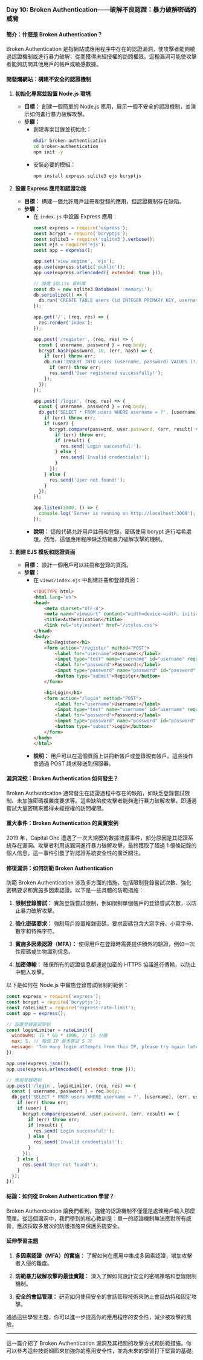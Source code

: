 ### Day 10: Broken Authentication——破解不良認證：暴力破解密碼的威脅

#### 簡介：什麼是 Broken Authentication？
Broken Authentication 是指網站或應用程序中存在的認證漏洞，使攻擊者能夠繞過認證機制或進行暴力破解，從而獲得未經授權的訪問權限。這種漏洞可能使攻擊者能夠訪問其他用戶的帳戶或敏感數據。

#### 開發爛網站：構建不安全的認證機制

1. **初始化專案並設置 Node.js 環境**
   - **目標：** 創建一個簡單的 Node.js 應用，展示一個不安全的認證機制，並演示如何進行暴力破解攻擊。
   - **步驟：**
     - 創建專案目錄並初始化：
       ```bash
       mkdir broken-authentication
       cd broken-authentication
       npm init -y
       ```
     - 安裝必要的模組：
       ```bash
       npm install express sqlite3 ejs bcryptjs
       ```

2. **設置 Express 應用和認證功能**
   - **目標：** 構建一個允許用戶註冊和登錄的應用，但認證機制存在缺陷。
   - **步驟：**
     - 在 `index.js` 中設置 Express 應用：
       ```javascript
       const express = require('express');
       const bcrypt = require('bcryptjs');
       const sqlite3 = require('sqlite3').verbose();
       const ejs = require('ejs');
       const app = express();

       app.set('view engine', 'ejs');
       app.use(express.static('public'));
       app.use(express.urlencoded({ extended: true }));

       // 設置 SQLite 資料庫
       const db = new sqlite3.Database(':memory:');
       db.serialize(() => {
         db.run('CREATE TABLE users (id INTEGER PRIMARY KEY, username TEXT, password TEXT)');
       });

       app.get('/', (req, res) => {
         res.render('index');
       });

       app.post('/register', (req, res) => {
         const { username, password } = req.body;
         bcrypt.hash(password, 10, (err, hash) => {
           if (err) throw err;
           db.run('INSERT INTO users (username, password) VALUES (?, ?)', [username, hash], (err) => {
             if (err) throw err;
             res.send('User registered successfully!');
           });
         });
       });

       app.post('/login', (req, res) => {
         const { username, password } = req.body;
         db.get('SELECT * FROM users WHERE username = ?', [username], (err, user) => {
           if (err) throw err;
           if (user) {
             bcrypt.compare(password, user.password, (err, result) => {
               if (err) throw err;
               if (result) {
                 res.send('Login successful!');
               } else {
                 res.send('Invalid credentials!');
               }
             });
           } else {
             res.send('User not found!');
           }
         });
       });

       app.listen(3000, () => {
         console.log('Server is running on http://localhost:3000');
       });
       ```
     - **說明：** 這段代碼允許用戶註冊和登錄，密碼使用 bcrypt 進行哈希處理。然而，這個應用程序缺乏防範暴力破解攻擊的機制。

3. **創建 EJS 模板和認證頁面**
   - **目標：** 設計一個用戶可以註冊和登錄的頁面。
   - **步驟：**
     - 在 `views/index.ejs` 中創建註冊和登錄頁面：
       ```html
       <!DOCTYPE html>
       <html lang="en">
       <head>
           <meta charset="UTF-8">
           <meta name="viewport" content="width=device-width, initial-scale=1.0">
           <title>Authentication</title>
           <link rel="stylesheet" href="/styles.css">
       </head>
       <body>
           <h1>Register</h1>
           <form action="/register" method="POST">
               <label for="username">Username:</label>
               <input type="text" name="username" id="username" required />
               <label for="password">Password:</label>
               <input type="password" name="password" id="password" required />
               <button type="submit">Register</button>
           </form>

           <h1>Login</h1>
           <form action="/login" method="POST">
               <label for="username">Username:</label>
               <input type="text" name="username" id="username" required />
               <label for="password">Password:</label>
               <input type="password" name="password" id="password" required />
               <button type="submit">Login</button>
           </form>
       </body>
       </html>
       ```
     - **說明：** 用戶可以在這個頁面上註冊新帳戶或登錄現有帳戶。這些操作會通過 POST 請求發送到伺服器。

#### 漏洞深挖：Broken Authentication 如何發生？

Broken Authentication 通常發生在認證過程中存在的缺陷，如缺乏登錄嘗試限制、未加強密碼複雜度要求等。這些缺陷使攻擊者能夠進行暴力破解攻擊，即通過嘗試大量密碼來獲得未經授權的訪問權限。

#### 重大事件：Broken Authentication 的真實案例

2019 年，Capital One 遭遇了一次大規模的數據洩露事件，部分原因是其認證系統存在漏洞。攻擊者利用該漏洞進行暴力破解攻擊，最終獲取了超過 1 億條記錄的個人信息。這一事件引發了對認證系統安全性的廣泛關注。

#### 修復漏洞：如何防範 Broken Authentication

防範 Broken Authentication 涉及多方面的措施，包括限制登錄嘗試次數、強化密碼要求和實施多因素認證。以下是一些具體的防範措施：

1. **限制登錄嘗試：** 實施登錄嘗試限制，例如限制單個帳戶的登錄嘗試次數，以防止暴力破解攻擊。

2. **強化密碼要求：** 強制用戶設置複雜密碼，要求密碼包含大寫字母、小寫字母、數字和特殊字符。

3. **實施多因素認證（MFA）：** 使得用戶在登錄時需要提供額外的驗證，例如一次性密碼或生物識別信息。

4. **加密傳輸：** 確保所有的認證信息都通過加密的 HTTPS 協議進行傳輸，以防止中間人攻擊。

以下是如何在 Node.js 中實施登錄嘗試限制的範例：

```javascript
const express = require('express');
const bcrypt = require('bcryptjs');
const rateLimit = require('express-rate-limit');
const app = express();

// 設置登錄嘗試限制
const loginLimiter = rateLimit({
  windowMs: 15 * 60 * 1000, // 15 分鐘
  max: 5, // 每個 IP 最多嘗試 5 次
  message: 'Too many login attempts from this IP, please try again later.'
});

app.use(express.json());
app.use(express.urlencoded({ extended: true }));

// 應用登錄限制
app.post('/login', loginLimiter, (req, res) => {
  const { username, password } = req.body;
  db.get('SELECT * FROM users WHERE username = ?', [username], (err, user) => {
    if (err) throw err;
    if (user) {
      bcrypt.compare(password, user.password, (err, result) => {
        if (err) throw err;
        if (result) {
          res.send('Login successful!');
        } else {
          res.send('Invalid credentials!');
        }
      });
    } else {
      res.send('User not found!');
    }
  });
});
```

#### 結論：如何從 Broken Authentication 學習？

Broken Authentication 讓我們看到，強健的認證機制不僅僅是處理用戶輸入那麼簡單。從這個漏洞中，我們學到的核心教訓是：單一的認證機制無法應對所有威脅，應該採取多層次的防護措施來保護系統安全。

#### 延伸學習主題

1. **多因素認證（MFA）的實施：** 了解如何在應用中集成多因素認證，增加攻擊者入侵的難度。
   
2. **防範暴力破解攻擊的最佳實踐：** 深入了解如何設計安全的密碼策略和登錄限制機制。
   
3. **安全的會話管理：** 研究如何使用安全的會話管理技術來防止會話劫持和固定攻擊。

通過這些學習主題，你可以進一步提高你的應用程序的安全性，減少被攻擊的風險。

---

這一篇介紹了 Broken Authentication 漏洞及其相關的攻擊方式和防範措施。你可以參考這些技術細節來加強你的應用安全性，並為未來的學習打下堅實的基礎。